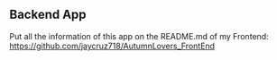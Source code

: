 ## Backend App
Put all the information of this app on the README.md of my Frontend:
https://github.com/jaycruz718/AutumnLovers_FrontEnd